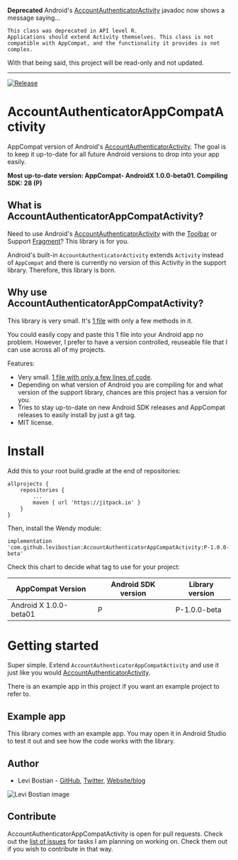 **Deprecated** Android's [AccountAuthenticatorActivity](https://developer.android.com/reference/android/accounts/AccountAuthenticatorActivity) javadoc now shows a message saying...

```
This class was deprecated in API level R.
Applications should extend Activity themselves. This class is not compatible with AppCompat, and the functionality it provides is not complex. 
```

With that being said, this project will be read-only and not updated. 

---

[![Release](https://jitpack.io/v/levibostian/AccountAuthenticatorAppCompatActivity.svg)](https://jitpack.io/#levibostian/AccountAuthenticatorAppCompatActivity)

# AccountAuthenticatorAppCompatActivity

AppCompat version of Android's [AccountAuthenticatorActivity](https://developer.android.com/reference/android/accounts/AccountAuthenticatorActivity). The goal is to keep it up-to-date for all future Android versions to drop into your app easily.

**Most up-to-date version: AppCompat- AndroidX 1.0.0-beta01. Compiling SDK: 28 (P)**

## What is AccountAuthenticatorAppCompatActivity?

Need to use Android's [AccountAuthenticatorActivity](https://developer.android.com/reference/android/accounts/AccountAuthenticatorActivity) with the [Toolbar](https://developer.android.com/reference/android/support/v7/widget/Toolbar) or Support [Fragment](https://developer.android.com/reference/android/support/v4/app/Fragment)? This library is for you.

Android's built-in `AccountAuthenticatorActivity` extends `Activity` instead of `AppCompat` and there is currently no version of this Activity in the support library. Therefore, this library is born.

## Why use AccountAuthenticatorAppCompatActivity?

This library is very small. It's [1 file](https://github.com/levibostian/AccountAuthenticatorAppCompatActivity/blob/master/accountauthenticatorappcompatactivity/src/main/java/com/levibostian/accountauthenticatorappcompatactivity/activity/AccountAuthenticatorAppCompatActivity.kt) with only a few methods in it.

You could easily copy and paste this 1 file into your Android app no problem. However, I prefer to have a version controlled, reuseable file that I can use across all of my projects.

Features:

* Very small. [1 file with only a few lines of code](https://github.com/levibostian/AccountAuthenticatorAppCompatActivity/blob/master/accountauthenticatorappcompatactivity/src/main/java/com/levibostian/accountauthenticatorappcompatactivity/activity/AccountAuthenticatorAppCompatActivity.kt).
* Depending on what version of Android you are compiling for and what version of the support library, chances are this project has a version for you.
* Tries to stay up-to-date on new Android SDK releases and AppCompat releases to easily install by just a git tag.
* MIT license.

# Install

Add this to your root build.gradle at the end of repositories:

```
allprojects {
	repositories {
		...
		maven { url 'https://jitpack.io' }
	}
}
```

Then, install the Wendy module:

```
implementation 'com.github.levibostian:AccountAuthenticatorAppCompatActivity:P-1.0.0-beta'
```

Check this chart to decide what tag to use for your project:

| AppCompat Version      | Android SDK version | Library version |
|------------------------|---------------------|-----------------|
| Android X 1.0.0-beta01 | P                   | P-1.0.0-beta    |

# Getting started

Super simple. Extend `AccountAuthenticatorAppCompatActivity` and use it just like you would [AccountAuthenticatorActivity](https://developer.android.com/reference/android/accounts/AccountAuthenticatorActivity).

There is an example app in this project if you want an example project to refer to.

## Example app

This library comes with an example app. You may open it in Android Studio to test it out and see how the code works with the library.

## Author

* Levi Bostian - [GitHub](https://github.com/levibostian), [Twitter](https://twitter.com/levibostian), [Website/blog](http://levibostian.com)

![Levi Bostian image](https://gravatar.com/avatar/22355580305146b21508c74ff6b44bc5?s=250)

## Contribute

AccountAuthenticatorAppCompatActivity is open for pull requests. Check out the [list of issues](https://github.com/levibostian/AccountAuthenticatorAppCompatActivity/issues) for tasks I am planning on working on. Check them out if you wish to contribute in that way.

